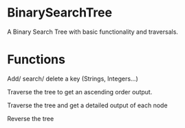 # BinarySearchTree
A Binary Search Tree with basic functionality and traversals.

# Functions 
  Add/ search/ delete a key (Strings, Integers...)
  
  Traverse the tree to get an ascending order output.
  
  Traverse the tree and get a detailed output of each node
  
  Reverse the tree
